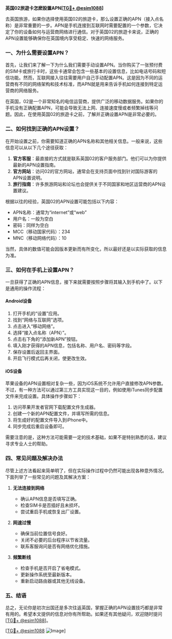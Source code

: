 **英国02旅遊卡怎麽設置APN[[TG💪+ @esim1088](https://t.me/s/esim1088)]**

去英国旅游，如果你选择使用英国02的旅遊卡，那么设置正确的APN（接入点名称）是非常重要的一步。APN是手机连接到互联网时需要配置的一个参数，它决定了你的设备如何与运营商网络进行通信。对于英国02的旅遊卡来说，正确的APN设置能够确保你在英国境内享受稳定、快速的网络服务。

### 一、为什么需要设置APN？

首先，让我们来了解一下为什么我们需要手动设置APN。当你购买了一张预付费的SIM卡或旅行卡时，这些卡通常会包含一些基本的设置信息，比如电话号码和短信功能。然而，互联网接入往往需要用户自己手动配置APN。这是因为不同的运营商有不同的网络架构和技术标准，而APN就是用来告诉手机如何连接到特定运营商的网络服务。

在英国，02是一个非常知名的电信运营商，提供广泛的移动数据服务。如果你的手机没有正确配置APN，可能会导致无法上网、连接速度慢或者频繁掉线等问题。因此，在使用英国02的旅遊卡之前，了解并正确设置APN是非常必要的。

### 二、如何找到正确的APN设置？

在开始设置之前，你需要知道正确的APN名称和其他相关信息。一般来说，这些信息可以从以下几个途径获取：

1. **官方客服**：最直接的方式就是联系英国02的客户服务部门。他们可以为你提供最新的APN设置指南。
2. **官方网站**：访问02的官方网站，通常会在支持页面中找到针对国际游客的APN设置说明。
3. **旅行指南**：许多旅游网站和论坛也会提供关于不同国家和地区运营商的APN设置建议。

根据以往的经验，英国02的APN设置可能包括以下内容：
- APN名称：通常为“internet”或“web”
- 用户名：一般为空白
- 密码：同样为空白
- MCC（移动国家代码）：234
- MNC（移动网络代码）：10

当然，具体的数值可能会因版本更新而有所变化，所以最好还是以实际获取的信息为准。

### 三、如何在手机上设置APN？

一旦获得了正确的APN信息，接下来就需要按照步骤将其输入到手机中了。以下是通用的操作流程：

#### Android设备
1. 打开手机的“设置”应用。
2. 找到“网络与互联网”选项。
3. 点击进入“移动网络”。
4. 选择“接入点名称（APN）”。
5. 点击右下角的“添加新APN”按钮。
6. 填入刚才获得的APN信息，包括名称、用户名、密码等字段。
7. 保存设置后返回主界面。
8. 开启飞行模式后再关闭，使更改生效。

#### iOS设备
苹果设备的APN设置相对复杂一些，因为iOS系统不允许用户直接修改APN参数。不过，有一种方法可以通过第三方工具实现这一目的，例如使用iTunes同步配置文件来完成设置。具体操作步骤如下：
1. 访问苹果开发者官网下载配置文件生成器。
2. 创建一个新的APN配置文件，并填写所需的信息。
3. 将生成好的配置文件导入到iPhone中。
4. 同步完成后重启设备即可。

需要注意的是，这种方法可能需要一定的技术基础，如果不是特别熟悉的话，建议寻求专业人士的帮助。

### 四、常见问题及解决办法

尽管上述方法看起来简单明了，但在实际操作过程中仍然可能出现各种意外情况。下面列举了一些常见的问题及其解决方案：

1. **无法连接到网络**
   - 确认APN信息是否填写正确。
   - 检查SIM卡是否插好且未损坏。
   - 尝试重启手机或恢复出厂设置。

2. **网速过慢**
   - 确保当前位置信号良好。
   - 关闭不必要的后台程序以节省流量。
   - 联系客服询问是否有网络优化措施。

3. **频繁断线**
   - 检查手机是否开启了省电模式。
   - 更新操作系统至最新版本。
   - 重新启动路由器或其他无线设备。

### 五、结语

总之，无论你是初次出国还是多次往返英国，掌握正确的APN设置技巧都是非常有用的。希望本文提供的信息对你有所帮助。如果还有其他疑问，欢迎随时提问[[TG💪+ @esim1088](https://t.me/s/esim1088)]。

[[TG💪+ @esim1088](https://t.me/s/esim1088) ![Image](https://i.postimg.cc/4NQfJmqS/Snipaste-2025-05-13-00-14-12.png)]
